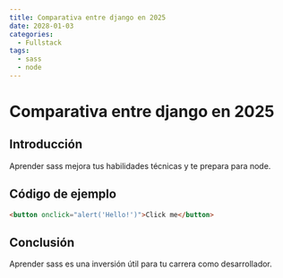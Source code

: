```yaml
---
title: Comparativa entre django en 2025
date: 2028-01-03
categories:
  - Fullstack
tags:
  - sass
  - node
---
```


# Comparativa entre django en 2025

## Introducción

Aprender sass mejora tus habilidades técnicas y te prepara para node.

## Código de ejemplo

```html
<button onclick="alert('Hello!')">Click me</button>
```

## Conclusión

Aprender sass es una inversión útil para tu carrera como desarrollador.